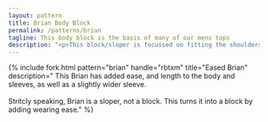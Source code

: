 ```yaml
---
layout: pattern
title: Brian Body Block
permalink: /patterns/brian
tagline: This body block is the basis of many of our mens tops
description: "<p>This block/sloper is focussed on fitting the shoulders and armhole. It does not feature shaping the waist.</p><p>Patterns based on this block include <a href='/patterns/aaron'>Aaron</a>, <a href='/patterns/hugo'>Hugo</a>, <a href='/patterns/simon'>Simon</a>, <a href='/patterns/sven'>Sven</a>, and <a href='/patterns/wahid'>Wahid</a>. See <a href='/docs/patterns/lineage'>pattern lineage</a> for an full list.</p>"
---
```

{% include fork.html
    pattern="brian"
    handle="rbtxm"
    title="Eased Brian"
    description="
    This Brian has added ease, and length to the body and sleeves, as well as a slightly wider sleeve.
    <br><br>
    Stritcly speaking, Brian is a sloper, not a block. This turns it into a block by adding wearing ease."
%}
